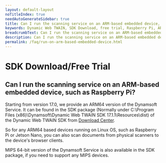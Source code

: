 ```yaml
---
layout: default-layout
noTitleIndex: true
needAutoGenerateSidebar: true
title: Can I run the scanning service on an ARM-based embedded device, such as Raspberry Pi?
keywords: Dynamic Web TWAIN, SDK Download, free trial, Raspberry Pi, ARM-based
breadcrumbText: Can I run the scanning service on an ARM-based embedded device, such as Raspberry Pi?
description: Can I run the scanning service on an ARM-based embedded device, such as Raspberry Pi?
permalink: /faq/run-on-arm-based-embedded-device.html
---
```


# SDK Download/Free Trial

## Can I run the scanning service on an ARM-based embedded device, such as Raspberry Pi?

Starting from version 17.0, we provide an ARM64 version of the Dynamsoft Service. It can be found in the SDK package (Normally under C:\Program Files (x86)\Dynamsoft\Dynamic Web TWAIN SDK 17.1.1\Resources\dist) of the Dynamic Web TWAIN SDK from <a href="https://www.dynamsoft.com/web-twain/downloads/" target="_blank">Download Center</a>.

So for any ARM64 based devices running on Linux OS, such as Raspberry Pi or Jetson Nano, you can also scan documents from physical scanners to the device's browser clients.

MIPS 64-bit version of the Dynamsoft Service is also available in the SDK package, if you need to support any MIPS devices.
